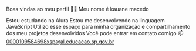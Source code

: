 Boas vindas ao meu perfil 💙💙
Meu nome é kauane macedo

Estou estudando na Alura
Estou me desenvolvendo na linguagem JavaScript
Utilizo esse espaço para minha organização e compartilhamento dos meu projetos desenvolvidos
Você pode entrar em contato comigo 📫
0000109584698xsp@al.educacao.sp.gov.br
